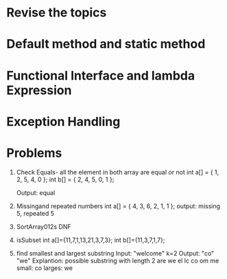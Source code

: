 # Revise the topics 

# Default method and static method 
# Functional Interface and lambda Expression 
# Exception Handling 


# Problems
1. Check Equals- all the element in both array are equal or not
   int a[] = { 1, 2, 5, 4, 0 };
   int b[] = { 2, 4, 5, 0, 1 };

   Output: equal

2. Missingand repeated numbers 
    int a[] = { 4, 3, 6, 2, 1, 1 };
      output: missing  5, repeated 5

3. SortArray012s DNF
     
4. isSubset
      int a[]={11,7,1,13,21,3,7,3};
      int b[]={11,3,7,1,7};

5. find smallest and largest substring
    Input: "welcome" k=2
    Output: "co" "we"
    Explantion: possible substring with length 2 are
       we el lc co om me
       small: co
       larges: we
